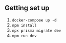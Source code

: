 ## Getting set up

1. `docker-compose up -d`
2. `npm install`
3. `npx prisma migrate dev`
4. `npm run dev`

